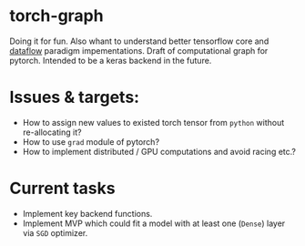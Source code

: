 # torch-graph
Doing it for fun. Also whant to understand better tensorflow core and [dataflow](https://en.wikipedia.org/wiki/Dataflow_programming) paradigm impementations.
Draft of computational graph for pytorch. Intended to be a keras backend in the future.

# Issues & targets:
* How to assign new values to existed torch tensor from `python` without re-allocating it?
* How to use `grad` module of pytorch?
* How to implement distributed / GPU computations and avoid racing etc.?

# Current tasks
* Implement key backend functions.
* Implement MVP which could fit a model with at least one (`Dense`) layer via `SGD` optimizer.
